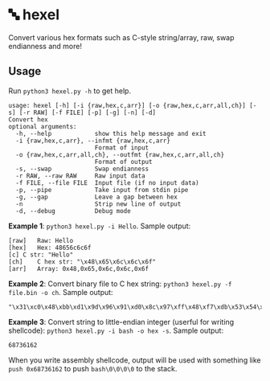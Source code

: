 # 🔤 hexel
Convert various hex formats such as C-style string/array, raw, swap endianness and more!

## Usage
Run `python3 hexel.py -h` to get help.

```
usage: hexel [-h] [-i {raw,hex,c,arr}] [-o {raw,hex,c,arr,all,ch}] [-s] [-r RAW] [-f FILE] [-p] [-g] [-n] [-d]
Convert hex
optional arguments:
  -h, --help            show this help message and exit
  -i {raw,hex,c,arr}, --infmt {raw,hex,c,arr}
                        Format of input
  -o {raw,hex,c,arr,all,ch}, --outfmt {raw,hex,c,arr,all,ch}
                        Format of output
  -s, --swap            Swap endianness
  -r RAW, --raw RAW     Raw input data
  -f FILE, --file FILE  Input file (if no input data)
  -p, --pipe            Take input from stdin pipe
  -g, --gap             Leave a gap between hex
  -n                    Strip new line of output
  -d, --debug           Debug mode
```

**Example 1**: `python3 hexel.py -i Hello`. Sample output:
```
[raw]	Raw: Hello
[hex]	Hex: 48656c6c6f
[c]	C str: "Hello"
[ch]	C hex str: "\x48\x65\x6c\x6c\x6f"
[arr]	Array: 0x48,0x65,0x6c,0x6c,0x6f
```

**Example 2**: Convert binary file to C hex string: `python3 hexel.py -f file.bin -o ch`. Sample output:
```
"\x31\xc0\x48\xbb\xd1\x9d\x96\x91\xd0\x8c\x97\xff\x48\xf7\xdb\x53\x54\x5f\x99\x52\x57\x54\x5e\xb0\x3b\x0f\x05"
```

**Example 3**: Convert string to little-endian integer (userful for writing shellcode): `python3 hexel.py -i bash -o hex -s`. Sample output:
```
68736162
```
When you write assembly shellcode, output will be used with something like `push 0x68736162` to push `bash\0\0\0\0` to the stack.
